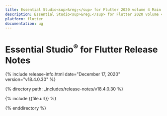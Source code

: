 ```yaml
---
title: Essential Studio<sup>&reg;</sup> for Flutter 2020 volume 4 Main Release Release Notes  
description: Essential Studio<sup>&reg;</sup> for Flutter 2020 volume 4 Main Release Release Notes  
platform: flutter
documentation: ug
---
```


# Essential Studio<sup>&reg;</sup> for Flutter  Release Notes  

{% include release-info.html date="December 17, 2020"  version="v18.4.0.30" %} 


{% directory path: _includes/release-notes/v18.4.0.30 %}

{% include {{file.url}} %}

{% enddirectory %}